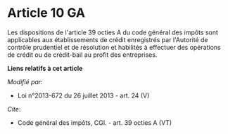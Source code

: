 # Article 10 GA

Les dispositions de l'article 39 octies A du code général des impôts sont applicables aux établissements de crédit
enregistrés par l'Autorité de contrôle prudentiel et de résolution et habilités à effectuer des opérations de crédit ou de
crédit-bail au profit des entreprises.

**Liens relatifs à cet article**

_Modifié par_:

  - Loi n°2013-672 du 26 juillet 2013 - art. 24 (V)

_Cite_:

  - Code général des impôts, CGI. - art. 39 octies A (VT)
